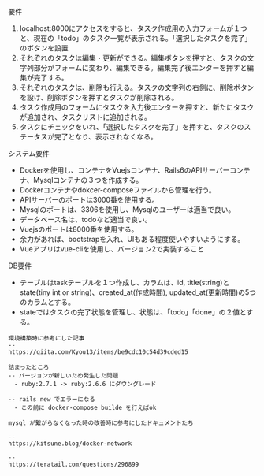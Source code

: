 要件
1. localhost:8000にアクセスをすると、タスク作成用の入力フォームが１つと、現在の「todo」のタスク一覧が表示される。「選択したタスクを完了」のボタンを設置
2. それぞれのタスクは編集・更新ができる。編集ボタンを押すと、タスクの文字列部分がフォームに変わり、編集できる。編集完了後エンターを押すと編集が完了する。
3. それぞれのタスクは、削除も行える。タスクの文字列の右側に、削除ボタンを設け、削除ボタンを押すとタスクが削除される。
4. タスク作成用のフォームにタスクを入力後エンターを押すと、新たにタスクが追加され、タスクリストに追加される。
5. タスクにチェックをいれ、「選択したタスクを完了」を押すと、タスクのステータスが完了となり、表示されなくなる。

システム要件
* Dockerを使用し、コンテナをVuejsコンテナ、Rails6のAPIサーバーコンテナ、Mysqlコンテナの３つを作成する。
* Dockerコンテナやdokcer-composeファイルから管理を行う。
* APIサーバーのポートは3000番を使用する。
* Mysqlのポートは、3306を使用し、Mysqlのユーザーは適当で良い。
* データベース名は、todoなど適当で良い。
* Vuejsのポートは8000番を使用する。
* 余力があれば、bootstrapを入れ、UIもある程度使いやすいようにする。
* Vueアプリはvue-cliを使用し、バージョン2で実装すること

DB要件
* テーブルはtaskテーブルを１つ作成し、カラムは、id, title(string)とstate(tiny int or string)、created_at(作成時間), updated_at(更新時間)の5つのカラムとする。
* stateではタスクの完了状態を管理し、状態は、「todo」「done」の２値とする。

```
環境構築時に参考にした記事
-- 
https://qiita.com/Kyou13/items/be9cdc10c54d39cded15

詰まったところ
-- バージョンが新しいため発生した問題
　- ruby:2.7.1 -> ruby:2.6.6 にダウングレード

-- rails new でエラーになる
　- この前に docker-compose builde を行えばok
```

```
mysql が繋がらなくなった時の改善時に参考にしたドキュメントたち

-- 
https://kitsune.blog/docker-network

-- 
https://teratail.com/questions/296899
```